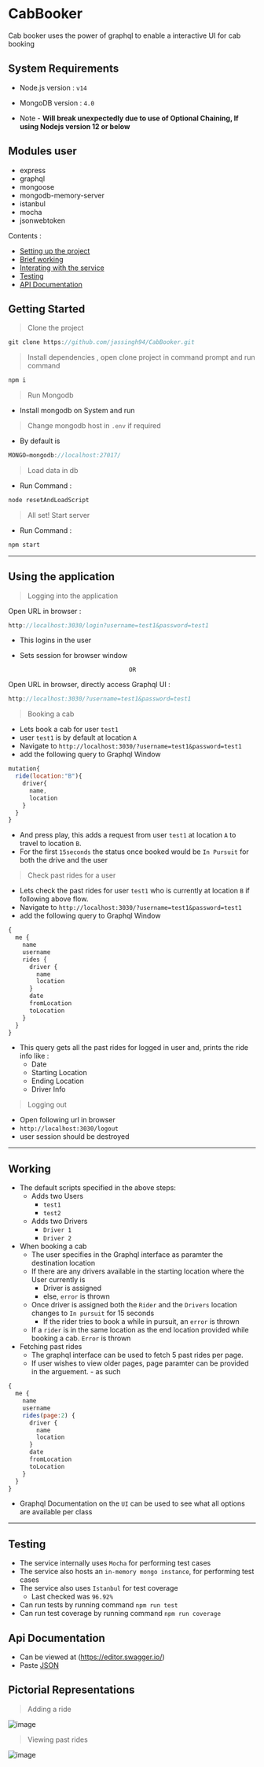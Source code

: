 # CabBooker
Cab booker uses the power of graphql to enable a interactive UI for cab booking

## System Requirements 
- Node.js version : `v14`
- MongoDB version : `4.0`

- Note - **Will break unexpectedly due to use of Optional Chaining, If using Nodejs version 12 or below**

## Modules user 
- express
- graphql
- mongoose
- mongodb-memory-server
- istanbul
- mocha
- jsonwebtoken


Contents : 
- [Setting up the project](#getting-started)
- [Brief working](#working)
- [Interating with the service](#using-the-application)
- [Testing](#testing)
- [API Documentation](#api-documentation)

## Getting Started 

> Clone the project 


```javascript 
git clone https://github.com/jassingh94/CabBooker.git
```

> Install dependencies , open clone project in command prompt and run command 

```javascript
npm i
```

> Run Mongodb 

- Install mongodb on System and run 

> Change mongodb host in `.env` if required

- By default is 

```javascript 
MONGO=mongodb://localhost:27017/
```
> Load data in db 

- Run Command : 

```javascript
node resetAndLoadScript
```

> All set! Start server 

- Run Command : 

```javascript 
npm start
```

----

## Using the application

> Logging into the application 

Open URL in browser : 

```javascript
http://localhost:3030/login?username=test1&password=test1
```
- This logins in the user
- Sets session for browser window

                                     OR

Open URL in browser, directly access Graphql UI : 

```javascript
http://localhost:3030/?username=test1&password=test1
```

> Booking a cab 

- Lets book a cab for user `test1`
- user `test1` is by default at location `A`
- Navigate to `http://localhost:3030/?username=test1&password=test1`
- add the following query to Graphql Window 
```javascript
mutation{
  ride(location:"B"){
    driver{
      name,
      location
    }
  }
}
```
- And press play, this adds a request from user `test1` at location `A` to travel to location `B`.
- For the first `15seconds` the status once booked would be `In Pursuit` for both the drive and the user

> Check past rides for a user
- Lets check the past rides for user `test1` who is currently at location `B` if following above flow. 
- Navigate to `http://localhost:3030/?username=test1&password=test1`
- add the following query to Graphql Window 
```javascript
{
  me {
    name
    username
    rides {
      driver {
        name
        location
      }
      date
      fromLocation
      toLocation
    }
  }
}
```
- This query gets all the past rides for logged in user and, prints the ride info like : 
  - Date
  - Starting Location 
  - Ending Location 
  - Driver Info


> Logging out 
- Open following url in browser 
- `http://localhost:3030/logout`
- user session should be destroyed


----

## Working 

- The default scripts specified in the above steps: 
    - Adds two Users 
        - `test1`
        - `test2`
    - Adds two Drivers 
        - `Driver 1` 
        - `Driver 2`
- When booking a cab
   - The user specifies in the Graphql interface as paramter the destination location
   - If there are any drivers available in the starting location where the User currently is
        - Driver is assigned
        - else, `error` is thrown
    -  Once driver is assigned both the `Rider` and the `Drivers` location changes to `In pursuit` for 15 seconds
        - If the rider tries to book a while in pursuit, an `error` is thrown
    - If a `rider` is in the same location as the end location provided while booking a cab. `Error` is thrown
- Fetching past rides
    - The graphql interface can be used to fetch 5 past rides per page. 
    - If user wishes to view older pages, page paramter can be provided in the arguement. 
            - as such 

```javascript
{
  me {
    name
    username
    rides(page:2) {
      driver {
        name
        location
      }
      date
      fromLocation
      toLocation
    }
  }
}
```
- Graphql Documentation on the `UI` can be used to see what all options are available per class

----


## Testing 

- The service internally uses `Mocha` for performing test cases
- The service also hosts an `in-memory mongo instance`, for performing test cases 
- The service also uses `Istanbul` for test coverage
  - Last checked was `96.92%`
- Can run tests by running command `npm run test`
- Can run test coverage by running command `npm run coverage`


## Api Documentation

- Can be viewed at (https://editor.swagger.io/)
- Paste [JSON](https://github.com/jassingh94/CabBooker/resources/swagger.json) 


## Pictorial Representations 

> Adding a ride 

![image](https://user-images.githubusercontent.com/63552793/128639407-9b5b208a-5d4b-4df5-9aa8-21847c400759.png)


> Viewing past rides 

![image](https://user-images.githubusercontent.com/63552793/128639422-01e0ea40-5547-419f-aeeb-90c71b0d768a.png)



